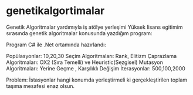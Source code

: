 # genetikalgortimalar
Genetik Algoritmalar yardımıyla iş atölye yerleşimi
Yüksek lisans egitimim sırasında genetik algoritmalar konusunda yazdığım program:

Program C# ile .Net ortamında hazırlandı:

Popülasyonlar: 10,20,30
Seçim Algoritmaları: Rank, Elitizm
Çaprazlama Algoritmaları: OX2 (Sıra Temelli) ve Heuristic(Sezgisel)
Mutasyon Algoritmaları: Yerine Geçme , Karşılıklı Değişim
İterasyonlar: 500,100,2000



Problem: İstasyonlar hangi konumda yerleştirmeli ki gerçekleştirilen toplam taşıma mesafesi enaz olsun.


